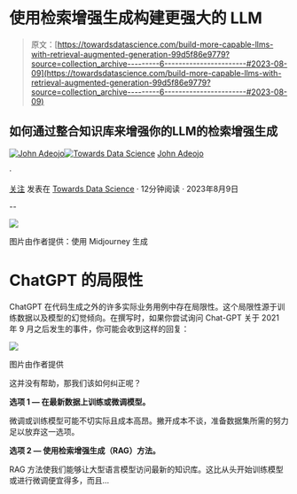 # 使用检索增强生成构建更强大的 LLM

> 原文：[https://towardsdatascience.com/build-more-capable-llms-with-retrieval-augmented-generation-99d5f86e9779?source=collection_archive---------6-----------------------#2023-08-09](https://towardsdatascience.com/build-more-capable-llms-with-retrieval-augmented-generation-99d5f86e9779?source=collection_archive---------6-----------------------#2023-08-09)

## 如何通过整合知识库来增强你的LLM的检索增强生成

[](https://johnadeojo.medium.com/?source=post_page-----99d5f86e9779--------------------------------)[![John Adeojo](../Images/f6460fae462b055d36dce16fefcd142c.png)](https://johnadeojo.medium.com/?source=post_page-----99d5f86e9779--------------------------------)[](https://towardsdatascience.com/?source=post_page-----99d5f86e9779--------------------------------)[![Towards Data Science](../Images/a6ff2676ffcc0c7aad8aaf1d79379785.png)](https://towardsdatascience.com/?source=post_page-----99d5f86e9779--------------------------------) [John Adeojo](https://johnadeojo.medium.com/?source=post_page-----99d5f86e9779--------------------------------)

·

[关注](https://medium.com/m/signin?actionUrl=https%3A%2F%2Fmedium.com%2F_%2Fsubscribe%2Fuser%2Ff933e1637e40&operation=register&redirect=https%3A%2F%2Ftowardsdatascience.com%2Fbuild-more-capable-llms-with-retrieval-augmented-generation-99d5f86e9779&user=John+Adeojo&userId=f933e1637e40&source=post_page-f933e1637e40----99d5f86e9779---------------------post_header-----------) 发表在 [Towards Data Science](https://towardsdatascience.com/?source=post_page-----99d5f86e9779--------------------------------) · 12分钟阅读 · 2023年8月9日

--

[](https://medium.com/m/signin?actionUrl=https%3A%2F%2Fmedium.com%2F_%2Fbookmark%2Fp%2F99d5f86e9779&operation=register&redirect=https%3A%2F%2Ftowardsdatascience.com%2Fbuild-more-capable-llms-with-retrieval-augmented-generation-99d5f86e9779&source=-----99d5f86e9779---------------------bookmark_footer-----------)![](../Images/021250c8f523175e7cc88889a35f18bb.png)

图片由作者提供：使用 Midjourney 生成

# **ChatGPT 的局限性**

ChatGPT 在代码生成之外的许多实际业务用例中存在局限性。这个局限性源于训练数据以及模型的幻觉倾向。在撰写时，如果你尝试询问 Chat-GPT 关于 2021 年 9 月之后发生的事件，你可能会收到这样的回复：

![](../Images/7979343974282a45cf26222befb3887c.png)

图片由作者提供

这并没有帮助，那我们该如何纠正呢？

**选项 1 — 在最新数据上训练或微调模型。**

微调或训练模型可能不切实际且成本高昂。撇开成本不谈，准备数据集所需的努力足以放弃这一选项。

**选项 2 — 使用检索增强生成（RAG）方法。**

RAG 方法使我们能够让大型语言模型访问最新的知识库。这比从头开始训练模型或进行微调便宜得多，而且…
